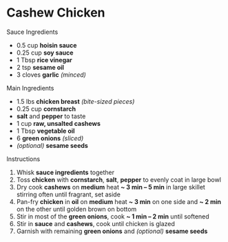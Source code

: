 # Cashew Chicken

Sauce Ingredients

- 0.5 cup **hoisin sauce**
- 0.25 cup **soy sauce**
- 1 Tbsp **rice vinegar**
- 2 tsp **sesame oil**
- 3 cloves **garlic** *(minced)*

Main Ingredients

- 1.5 lbs **chicken breast** *(bite-sized pieces)*
- 0.25 cup **cornstarch**
- **salt** and **pepper** to taste
- 1 cup **raw, unsalted cashews**
- 1 Tbsp **vegetable oil**
- 6 **green onions** *(sliced)*
- *(optional)* **sesame seeds**

Instructions

1. Whisk **sauce ingredients** together
1. Toss **chicken** with **cornstarch**, **salt**, **pepper** to evenly coat in large bowl
1. Dry cook **cashews** on **medium** heat **~ 3 min – 5 min** in large skillet stirring often until fragrant, set aside
1. Pan-fry **chicken** in **oil** on **medium** heat **~ 3 min** on one side and **~ 2 min** on the other until golden brown on bottom
1. Stir in most of the **green onions**, cook **~ 1 min – 2 min** until softened
1. Stir in **sauce** and **cashews**, cook until chicken is glazed
1. Garnish with remaining **green onions** and *(optional)* **sesame seeds**
